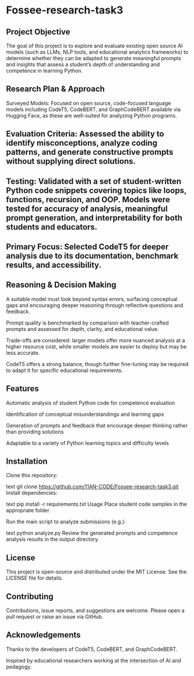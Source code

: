 # Fossee-research-task3
## Project Objective
The goal of this project is to explore and evaluate existing open source AI models (such as LLMs, NLP tools, and educational analytics frameworks) to determine whether they can be adapted to generate meaningful prompts and insights that assess a student’s depth of understanding and competence in learning Python.

## Research Plan & Approach
Surveyed Models: Focused on open source, code-focused language models including CodeT5, CodeBERT, and GraphCodeBERT available via Hugging Face, as these are well-suited for analyzing Python programs.

## Evaluation Criteria: Assessed the ability to identify misconceptions, analyze coding patterns, and generate constructive prompts without supplying direct solutions.

## Testing: Validated with a set of student-written Python code snippets covering topics like loops, functions, recursion, and OOP. Models were tested for accuracy of analysis, meaningful prompt generation, and interpretability for both students and educators.

## Primary Focus: Selected CodeT5 for deeper analysis due to its documentation, benchmark results, and accessibility.

## Reasoning & Decision Making
A suitable model must look beyond syntax errors, surfacing conceptual gaps and encouraging deeper reasoning through reflective questions and feedback.

Prompt quality is benchmarked by comparison with teacher-crafted prompts and assessed for depth, clarity, and educational value.

Trade-offs are considered: larger models offer more nuanced analysis at a higher resource cost, while smaller models are easier to deploy but may be less accurate.

CodeT5 offers a strong balance, though further fine-tuning may be required to adapt it for specific educational requirements.

## Features
Automatic analysis of student Python code for competence evaluation

Identification of conceptual misunderstandings and learning gaps

Generation of prompts and feedback that encourage deeper thinking rather than providing solutions

Adaptable to a variety of Python learning topics and difficulty levels

## Installation
Clone this repository:

text
git clone https://github.com/11AN-CODE/Fossee-research-task3.git
Install dependencies:

text
pip install -r requirements.txt
Usage
Place student code samples in the appropriate folder.

Run the main script to analyze submissions (e.g.):

text
python analyze.py
Review the generated prompts and competence analysis results in the output directory.

## License
This project is open-source and distributed under the MIT License. See the LICENSE file for details.

## Contributing
Contributions, issue reports, and suggestions are welcome. Please open a pull request or raise an issue via GitHub.

## Acknowledgements
Thanks to the developers of CodeT5, CodeBERT, and GraphCodeBERT.

Inspired by educational researchers working at the intersection of AI and pedagogy.


